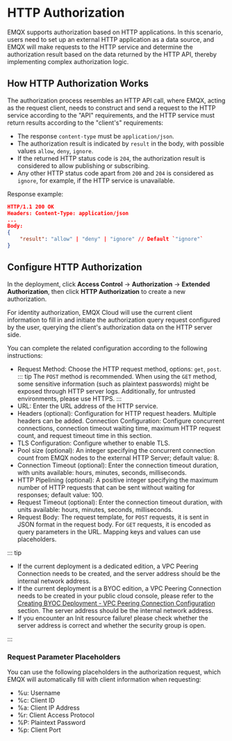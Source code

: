 # HTTP Authorization

EMQX supports authorization based on HTTP applications. In this scenario, users need to set up an external HTTP application as a data source, and EMQX will make requests to the HTTP service and determine the authorization result based on the data returned by the HTTP API, thereby implementing complex authorization logic.

## How HTTP Authorization Works

The authorization process resembles an HTTP API call, where EMQX, acting as the request client, needs to construct and send a request to the HTTP service according to the "API" requirements, and the HTTP service must return results according to the "client's" requirements:

- The response `content-type` must be `application/json`.
- The authorization result is indicated by `result` in the body, with possible values `allow`, `deny`, `ignore`.
- If the returned HTTP status code is `204`, the authorization result is considered to allow publishing or subscribing.
- Any other HTTP status code apart from `200` and `204` is considered as `ignore`, for example, if the HTTP service is unavailable.

Response example:

```json
HTTP/1.1 200 OK
Headers: Content-Type: application/json
...
Body:
{
    "result": "allow" | "deny" | "ignore" // Default `"ignore"`
}
```

## Configure HTTP Authorization

In the deployment, click **Access Control** -> **Authorization** -> **Extended Authorization**, then click **HTTP Authorization** to create a new authorization.

For identity authorization, EMQX Cloud will use the current client information to fill in and initiate the authorization query request configured by the user, querying the client's authorization data on the HTTP server side.

You can complete the related configuration according to the following instructions:

- Request Method: Choose the HTTP request method, options: `get`, `post`. ::: tip The `POST` method is recommended. When using the `GET` method, some sensitive information (such as plaintext passwords) might be exposed through HTTP server logs. Additionally, for untrusted environments, please use HTTPS. :::
- URL: Enter the URL address of the HTTP service.
- Headers (optional): Configuration for HTTP request headers. Multiple headers can be added. Connection Configuration: Configure concurrent connections, connection timeout waiting time, maximum HTTP request count, and request timeout time in this section.
- TLS Configuration: Configure whether to enable TLS.
- Pool size (optional): An integer specifying the concurrent connection count from EMQX nodes to the external HTTP Server; default value: 8.
- Connection Timeout (optional): Enter the connection timeout duration, with units available: hours, minutes, seconds, milliseconds.
- HTTP Pipelining (optional): A positive integer specifying the maximum number of HTTP requests that can be sent without waiting for responses; default value: 100.
- Request Timeout (optional): Enter the connection timeout duration, with units available: hours, minutes, seconds, milliseconds.
- Request Body: The request template, for `POST` requests, it is sent in JSON format in the request body. For `GET` requests, it is encoded as query parameters in the URL. Mapping keys and values can use placeholders.

::: tip

- If the current deployment is a dedicated edition, a VPC Peering Connection needs to be created, and the server address should be the internal network address.
- If the current deployment is a BYOC edition, a VPC Peering Connection needs to be created in your public cloud console, please refer to the [Creating BYOC Deployment - VPC Peering Connection Configuration](../create/byoc.md#vpc-peering-connection-configuration) section. The server address should be the internal network address.
- If you encounter an Init resource failure! please check whether the server address is correct and whether the security group is open.

:::

### Request Parameter Placeholders

You can use the following placeholders in the authorization request, which EMQX will automatically fill with client information when requesting:

- %u: Username
- %c: Client ID
- %a: Client IP Address
- %r: Client Access Protocol
- %P: Plaintext Password
- %p: Client Port